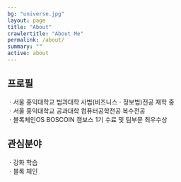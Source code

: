```yaml
---
bg: "universe.jpg"
layout: page
title: "About"
crawlertitle: "About Me"
permalink: /about/
summary: ""
active: about
---
```


## 프로필

  ㆍ서울 홍익대학교 법과대학 사법(비즈니스ㆍ정보법)전공 재학 중  
  ㆍ서울 홍익대학교 공과대학 컴퓨터공학전공 복수전공   
  ㆍ블록체인OS BOSCOIN 캠보스 1기 수료 및 팀부문 최우수상
  
## 관심분야

  ㆍ강화 학습  
  ㆍ블록 체인  
